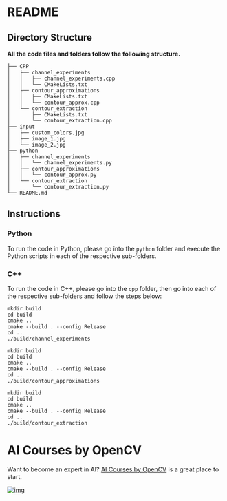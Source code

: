 # README



## Directory Structure

**All the code files and folders follow the following structure.**

```
├── CPP
│   ├── channel_experiments
│   │   ├── channel_experiments.cpp
│   │   └── CMakeLists.txt
│   ├── contour_approximations
│   │   ├── CMakeLists.txt
│   │   └── contour_approx.cpp
│   └── contour_extraction
│       ├── CMakeLists.txt
│       └── contour_extraction.cpp
├── input
│   ├── custom_colors.jpg
│   ├── image_1.jpg
│   └── image_2.jpg
├── python
│   ├── channel_experiments
│   │   └── channel_experiments.py
│   ├── contour_approximations
│   │   └── contour_approx.py
│   └── contour_extraction
│       └── contour_extraction.py
└── README.md
```



## Instructions

### Python

To run the code in Python, please go into the `python` folder and execute the Python scripts in each of the respective sub-folders.

### C++

To run the code in C++, please go into the `cpp` folder, then go into each of the respective sub-folders and follow the steps below:

```
mkdir build
cd build
cmake ..
cmake --build . --config Release
cd ..
./build/channel_experiments
```

```
mkdir build
cd build
cmake ..
cmake --build . --config Release
cd ..
./build/contour_approximations
```

```
mkdir build
cd build
cmake ..
cmake --build . --config Release
cd ..
./build/contour_extraction
```



# AI Courses by OpenCV

Want to become an expert in AI? [AI Courses by OpenCV](https://opencv.org/courses/) is a great place to start.

[![img](https://camo.githubusercontent.com/18c5719ef10afe9607af3e87e990068c942ae4cba8bd4d72d21950d6213ea97e/68747470733a2f2f7777772e6c6561726e6f70656e63762e636f6d2f77702d636f6e74656e742f75706c6f6164732f323032302f30342f41492d436f75727365732d42792d4f70656e43562d4769746875622e706e67)](https://opencv.org/courses/)